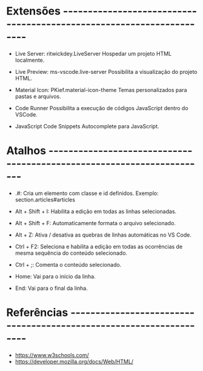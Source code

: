 # Extensões ---------------------------------------------------------------------
- Live Server: ritwickdey.LiveServer
Hospedar um projeto HTML localmente.

- Live Preview: ms-vscode.live-server
Possibilita a visualização do projeto HTML.

- Material Icon: PKief.material-icon-theme
Temas personalizados para pastas e arquivos.

- Code Runner
Possibilita a execução de códigos JavaScript dentro do VSCode.

- JavaScript Code Snippets
Autocomplete para JavaScript.


# Atalhos ----------------------------------------------------------------------
- <elemento>.<class>#<id>: Cria um elemento com classe e id definidos.
Exemplo: section.articles#articles

- Alt + Shift + I: Habilita a edição em todas as linhas selecionadas.

- Alt + Shift + F: Automaticamente formata o arquivo selecionado.

- Alt + Z: Ativa / desativa as quebras de linhas automáticas no VS Code.

- Ctrl + F2: Seleciona e habilita a edição em todas as ocorrências de mesma sequência do conteúdo selecionado.

- Ctrl + ;: Comenta o conteúdo selecionado.

- Home: Vai para o início da linha.

- End: Vai para o final da linha.


# Referências -------------------------------------------------------------------
- https://www.w3schools.com/
- https://developer.mozilla.org/docs/Web/HTML/

